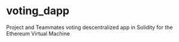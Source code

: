 # voting_dapp

Project and Teammates voting descentralized app in Solidity for the Ethereum Virtual Machine 
